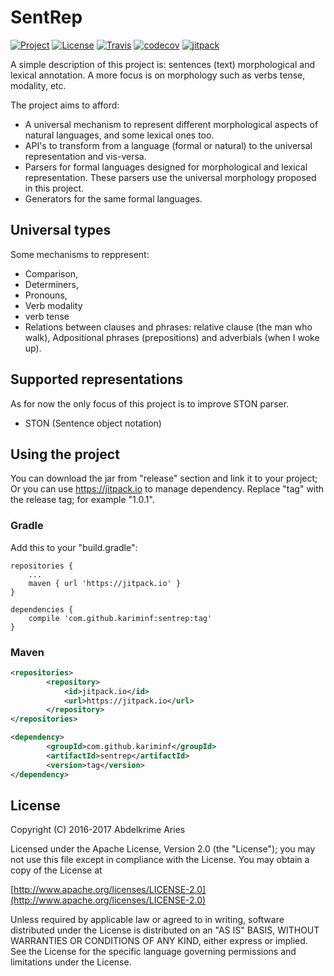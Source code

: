 # SentRep

[![Project](https://img.shields.io/badge/Project-SentRep-4B0082.svg)](https://github.com/kariminf/sentrep)
[![License](https://img.shields.io/badge/License-Apache_2-4B0082.svg)](http://www.apache.org/licenses/LICENSE-2.0)
[![Travis](https://img.shields.io/travis/kariminf/sentrep.svg)](https://travis-ci.org/kariminf/sentrep)
[![codecov](https://img.shields.io/codecov/c/github/kariminf/sentrep.svg)](https://codecov.io/gh/kariminf/sentrep)
[![jitpack](https://jitpack.io/v/kariminf/sentrep.svg)](https://jitpack.io/#kariminf/sentrep)

A simple description of this project is: sentences (text) morphological and lexical annotation.
A more focus is on morphology such as verbs tense, modality, etc.

The project aims to afford:
* A universal mechanism to represent different morphological aspects of natural languages, and some lexical ones too.
* API's to transform from a language (formal or natural) to the universal representation and vis-versa.
* Parsers for formal languages designed for morphological and lexical representation.
These parsers use the universal morphology proposed in this project.
* Generators for the same formal languages.

## Universal types

Some mechanisms to reppresent:
* Comparison,
* Determiners,
* Pronouns,
* Verb modality
* verb tense
* Relations between clauses and phrases: relative clause (the man who walk), Adpositional phrases (prepositions) and adverbials (when I woke up).

## Supported representations

As for now the only focus of this project is to improve STON parser.
* STON (Sentence object notation)


## Using the project

You can download the jar from "release" section and link it to your project;
Or you can use https://jitpack.io to manage dependency.
Replace "tag" with the release tag; for example "1.0.1".

### Gradle

Add this to your "build.gradle":
```
repositories {
    ...
    maven { url 'https://jitpack.io' }
}

dependencies {
    compile 'com.github.kariminf:sentrep:tag'
}
```

### Maven

```xml
<repositories>
		<repository>
		    <id>jitpack.io</id>
		    <url>https://jitpack.io</url>
		</repository>
</repositories>

<dependency>
	    <groupId>com.github.kariminf</groupId>
	    <artifactId>sentrep</artifactId>
	    <version>tag</version>
</dependency>
```
## License

Copyright (C) 2016-2017 Abdelkrime Aries

Licensed under the Apache License, Version 2.0 (the "License");
you may not use this file except in compliance with the License.
You may obtain a copy of the License at

[http://www.apache.org/licenses/LICENSE-2.0](http://www.apache.org/licenses/LICENSE-2.0)

Unless required by applicable law or agreed to in writing, software
distributed under the License is distributed on an "AS IS" BASIS,
WITHOUT WARRANTIES OR CONDITIONS OF ANY KIND, either express or implied.
See the License for the specific language governing permissions and
limitations under the License.

